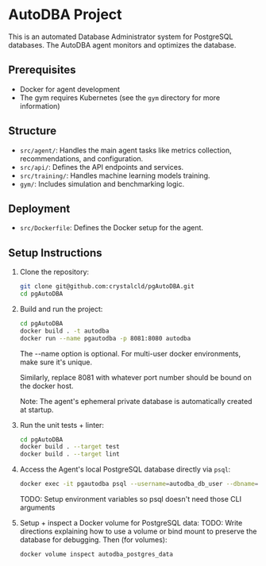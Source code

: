 
# AutoDBA Project
This is an automated Database Administrator system for PostgreSQL databases.
The AutoDBA agent monitors and optimizes the database.

## Prerequisites
- Docker for agent development
- The gym requires Kubernetes (see the `gym` directory for more information)

## Structure
- `src/agent/`: Handles the main agent tasks like metrics collection, recommendations, and configuration.
- `src/api/`: Defines the API endpoints and services.
- `src/training/`: Handles machine learning models training.
- `gym/`: Includes simulation and benchmarking logic.

## Deployment
- `src/Dockerfile`: Defines the Docker setup for the agent.

## Setup Instructions

1. Clone the repository:

    ```bash
    git clone git@github.com:crystalcld/pgAutoDBA.git
    cd pgAutoDBA
    ```

2. Build and run the project:

    ```bash
    cd pgAutoDBA
    docker build . -t autodba
    docker run --name pgautodba -p 8081:8080 autodba
    ```
    The --name option is optional.  For multi-user docker environments, make sure it's unique.
    
    Similarly, replace 8081 with whatever port number should be bound on the
    docker host.

    Note: The agent's ephemeral private database is automatically created at startup.

3. Run the unit tests + linter:

    ```bash
    cd pgAutoDBA
    docker build . --target test
    docker build . --target lint
    ```

4. Access the Agent's local PostgreSQL database directly via `psql`:

    ```bash
    docker exec -it pgautodba psql --username=autodba_db_user --dbname=autodba_db
    ```
    TODO: Setup environment variables so psql doesn't need those CLI arguments

5. Setup + inspect a Docker volume for PostgreSQL data:
    TODO: Write directions explaining how to use a volume or bind mount to preserve the database for debugging.  Then (for volumes):
    ```bash
    docker volume inspect autodba_postgres_data
    ```
